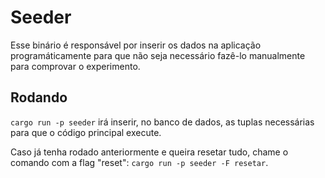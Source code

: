 # Seeder
Esse binário é responsável por inserir os dados na aplicação programáticamente para que não seja
necessário fazê-lo manualmente para comprovar o experimento.

## Rodando
`cargo run -p seeder` irá inserir, no banco de dados, as tuplas necessárias para que o código principal execute.

Caso já tenha rodado anteriormente e queira resetar tudo, chame o comando com a flag "reset":
`cargo run -p seeder -F resetar`.
